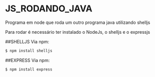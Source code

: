 # JS_RODANDO_JAVA
Programa em node que roda um outro programa java utilizando shelljs

Para rodar é necessário ter instalado o NodeJs, o shelljs e o expressjs

##SHELLJS
Via npm:

```bash
$ npm install shelljs
```
##EXPRESS
Via npm:

```bash
$ npm install express
```
